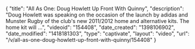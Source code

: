 {
    "title": "All As One: Doug Howlett Up Front With Quinny",
    "description": "Doug Howlett was speaking on the occasion of the launch by adidas and Munster Rugby of the club's new 2011\/2012 home and alternative kits. The home kit will ...",
    "videoid": "154408",
    "date_created": "1398106902",
    "date_modified": "1418181303",
    "type": "captivate",
    "layout": "video",
    "url": "\/v\/all-as-one-doug-howlett-up-front-with-quinny\/154408"
}